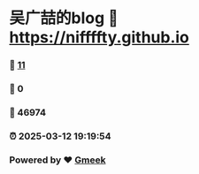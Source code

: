 # 吴广喆的blog :link: https://niffffty.github.io 
### :page_facing_up: [11](https://niffffty.github.io/tag.html) 
### :speech_balloon: 0 
### :hibiscus: 46974 
### :alarm_clock: 2025-03-12 19:19:54 
### Powered by :heart: [Gmeek](https://github.com/Meekdai/Gmeek)
